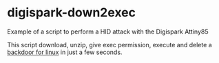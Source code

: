 # digispark-down2exec

Example of a script to perform a HID attack with the Digispark Attiny85

This  script download, unzip, give exec permission, execute and delete a
[backdoor for linux](https://github.com/arthur-bryan/puppeteer) in just a few seconds.
